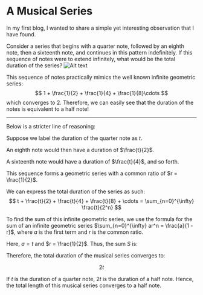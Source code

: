 # A Musical Series
In my first blog, I wanted to share a simple yet interesting observation that I have found. 

Consider a series that begins with a quarter note, followed by an eighth note, then a sixteenth note, and continues in this pattern indefinitely. If this sequence of notes were to extend infinitely, what would be the total duration of the series?
![Alt text](https://i.ibb.co/bv2Ly5V/Screenshot-2024-06-10-at-3-02-06-PM.png "center, 600px, 200px")

This sequence of notes practically mimics the well known infinite geometric series:
$$
    1 + \frac{1}{2} + \frac{1}{4} + \frac{1}{8}\cdots
$$ 
which converges to 2. Therefore, we can easily see that the duration of the notes is equivalent to a half note!

***

Below is a stricter line of reasoning:

Suppose we label the duration of the quarter note as $t$.

An eighth note would then have a duration of $\frac{t}{2}$.

A sixteenth note would have a duration of $\frac{t}{4}$, and so forth.

This sequence forms a geometric series with a common ratio of $r = \frac{1}{2}$.

We can express the total duration of the series as such:
$$
t + \frac{t}{2} + \frac{t}{4} + \frac{t}{8} + \cdots = \sum_{n=0}^{\infty} \frac{t}{2^n}
$$

To find the sum of this infinite geometric series, we use the formula for the sum of an infinite geometric series $\sum_{n=0}^{\infty} ar^n = \frac{a}{1 - r}$, where $a$ is the first term and $r$ is the common ratio.

Here, $a = t$ and $r = \frac{1}{2}$. Thus, the sum $S$ is:


Therefore, the total duration of the musical series converges to:

$$
2t
$$

If $t$ is the duration of a quarter note, $2t$ is the duration of a half note. Hence, the total length of this musical series converges to a half note.
